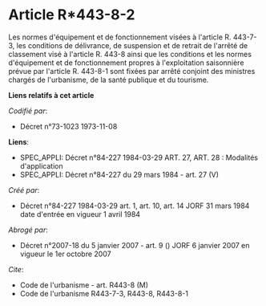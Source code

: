 # Article R*443-8-2

Les normes d'équipement et de fonctionnement visées à l'article R. 443-7-3, les conditions de délivrance, de suspension et de
retrait de l'arrêté de classement visé à l'article R. 443-8 ainsi que les conditions et les normes d'équipement et de
fonctionnement propres à l'exploitation saisonnière prévue par l'article R. 443-8-1 sont fixées par arrêté conjoint des
ministres chargés de l'urbanisme, de la santé publique et du tourisme.

**Liens relatifs à cet article**

_Codifié par_:

  - Décret n°73-1023 1973-11-08

**Liens**:

  - SPEC_APPLI: Décret n°84-227 1984-03-29 ART. 27, ART. 28 : Modalités d'application
  - SPEC_APPLI: Décret n°84-227 du 29 mars 1984 - art. 27 (V)

_Créé par_:

  - Décret n°84-227 1984-03-29 art. 1, art. 10, art. 14 JORF 31 mars 1984 date d'entrée en vigueur 1 avril 1984

_Abrogé par_:

  - Décret n°2007-18 du 5 janvier 2007 - art. 9 () JORF 6 janvier 2007 en vigueur le 1er octobre 2007

_Cite_:

  - Code de l'urbanisme - art. R443-8 (M)
  - Code de l'urbanisme R443-7-3, R443-8, R443-8-1
